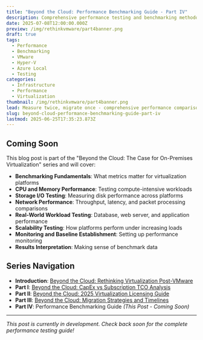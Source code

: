 ```yaml
---
title: "Beyond the Cloud: Performance Benchmarking Guide - Part IV"
description: Comprehensive performance testing and benchmarking methodologies for comparing VMware, Hyper-V, and Azure Local environments. Learn how to measure what matters and make data-driven platform decisions.
date: 2025-07-08T12:00:00.000Z
preview: /img/rethinkvmware/part4banner.png
draft: true
tags:
  - Performance
  - Benchmarking
  - VMware
  - Hyper-V
  - Azure Local
  - Testing
categories:
  - Infrastructure
  - Performance
  - Virtualization
thumbnail: /img/rethinkvmware/part4banner.png
lead: Measure twice, migrate once - comprehensive performance comparison methodologies
slug: beyond-cloud-performance-benchmarking-guide-part-iv
lastmod: 2025-06-25T17:35:23.873Z
---
```


## Coming Soon

This blog post is part of the "Beyond the Cloud: The Case for On-Premises Virtualization" series and will cover:

- **Benchmarking Fundamentals**: What metrics matter for virtualization platforms
- **CPU and Memory Performance**: Testing compute-intensive workloads
- **Storage I/O Testing**: Measuring disk performance across platforms
- **Network Performance**: Throughput, latency, and packet processing comparisons
- **Real-World Workload Testing**: Database, web server, and application performance
- **Scalability Testing**: How platforms perform under increasing loads
- **Monitoring and Baseline Establishment**: Setting up performance monitoring
- **Results Interpretation**: Making sense of benchmark data

## Series Navigation

- **Introduction**: [Beyond the Cloud: Rethinking Virtualization Post-VMware](https://thisismydemo.cloud/post/rethinking-virtualization-post-vmware/)
- **Part I**: [Beyond the Cloud: CapEx vs Subscription TCO Analysis](https://thisismydemo.cloud/post/capex-subscription-tco-modeling-hyper-azure-local-avs/)
- **Part II**: [Beyond the Cloud: 2025 Virtualization Licensing Guide](https://thisismydemo.cloud/post/choosing-your-virtualization-platform-2025-licensing-analysis/)
- **Part III**: [Beyond the Cloud: Migration Strategies and Timelines](https://thisismydemo.cloud/post/beyond-cloud-migration-strategies-timelines-part-iii/)
- **Part IV**: Performance Benchmarking Guide *(This Post - Coming Soon)*

---

*This post is currently in development. Check back soon for the complete performance testing guide!*
